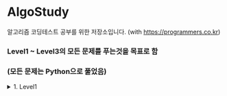# AlgoStudy
알고리즘 코딩테스트 공부를 위한 저장소입니다. (with https://programmers.co.kr)

### Level1 ~ Level3의 모든 문제를 푸는것을 목표로 함
### (모든 문제는 Python으로 풀었음)

<details>
<summary>1. Level1</summary>
<div markdown="1">

1. 로또 맞추기
2. 신규 아이디 추천
3. 숫자 문자열과 영단어
4. 키패드 누르기
5. 없는 숫자 더하기
6. 음양 더하기
7. 내적
8. 완주하지 못한 선수
9. K번째 수
10. 모의고사
11. 체육복
12. 폰켓몬

</div>
</details>
